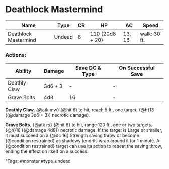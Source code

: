 # Deathlock Mastermind

| Name | Type | CR | HP | AC | Speed |
|------|------|----|----|----|-------|
| Deathlock Mastermind | Undead | 8 | 110 (20d8 + 20) | 13, 16 | walk: 30 ft. |

### Actions:

| Ability | Damage | Save DC & Type | On Successful Save |
|---------|--------|----------------|--------------------|
| Deathly Claw | 3d6 + 3 | - | - |
| Grave Bolts | 4d8 | 16 | - |


**Deathly Claw.** {@atk mw} {@hit 6} to hit, reach 5 ft., one target. {@h}13 ({@damage 3d6 + 3}) necrotic damage).

**Grave Bolts.** {@atk rs} {@hit 6} to hit, range 120 ft., one or two targets. {@h}18 ({@damage 4d8}) necrotic damage. If the target is Large or smaller, it must succeed on a {@dc 16} Strength saving throw or become {@condition restrained} as shadowy tendrils wrap around it for 1 minute. A {@condition restrained} target can use its action to repeat the saving throw, ending the effect on itself on a success.

^Tags: #monster #type_undead